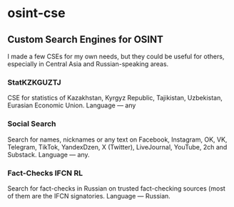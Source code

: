 # osint-cse
## Custom Search Engines for OSINT
I made a few CSEs for my own needs, but they could be useful for others, especially in Central Asia and Russian-speaking areas.
### StatKZKGUZTJ 
CSE for statistics of Kazakhstan, Kyrgyz Republic, Tajikistan, Uzbekistan, Eurasian Economic Union. Language — any
### Social Search 
Search for names, nicknames or any text on Facebook, Instagram, OK, VK, Telegram, TikTok, YandexDzen, X (Twitter), LiveJournal, YouTube, 2ch and Substack. Language — any.
### Fact-Checks IFCN RL 
Search for fact-checks in Russian on trusted fact-checking sources (most of them are the IFCN signatories. Language — Russian.

